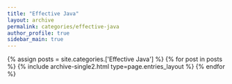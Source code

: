 ```yaml
---
title: "Effective Java"
layout: archive
permalink: categories/effective-java
author_profile: true
sidebar_main: true
---
```


{% assign posts = site.categories.['Effective Java'] %}
{% for post in posts %} {% include archive-single2.html type=page.entries_layout %} {% endfor %}